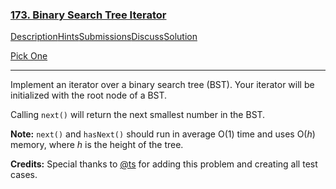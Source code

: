 ### [173. Binary Search Tree Iterator](https://leetcode.com/problems/binary-search-tree-iterator/description/)

[Description](https://leetcode.com/problems/binary-search-tree-iterator/description/)[Hints](https://leetcode.com/problems/binary-search-tree-iterator/hints/)[Submissions](https://leetcode.com/problems/binary-search-tree-iterator/submissions/)[Discuss](https://leetcode.com/problems/binary-search-tree-iterator/discuss/)[Solution](https://leetcode.com/problems/binary-search-tree-iterator/solution/)

[Pick One](https://leetcode.com/problems/random-one-question/)

------

Implement an iterator over a binary search tree (BST). Your iterator will be initialized with the root node of a BST.

Calling `next()` will return the next smallest number in the BST.

**Note:** `next()` and `hasNext()` should run in average O(1) time and uses O(*h*) memory, where *h* is the height of the tree.

**Credits:**
Special thanks to [@ts](https://oj.leetcode.com/discuss/user/ts) for adding this problem and creating all test cases.

 